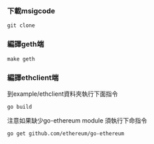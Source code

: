 ### 下載msigcode
```
git clone 
```
### 編譯geth端
```
make geth 
```
### 編譯ethclient端
到example/ethclient資料夾執行下面指令
```
go build
```
注意如果缺少go-ethereum module 須執行下命指令

```
go get github.com/ethereum/go-ethereum
```

